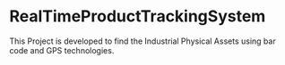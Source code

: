 # RealTimeProductTrackingSystem
This Project is developed to find the Industrial Physical Assets using bar code and GPS technologies.
